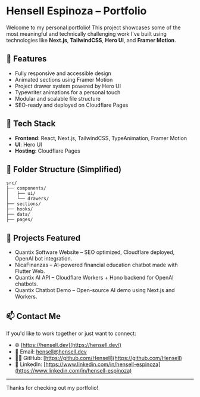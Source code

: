 # Hensell Espinoza – Portfolio

Welcome to my personal portfolio! This project showcases some of the most meaningful and technically challenging work I've built using technologies like **Next.js**, **TailwindCSS**, **Hero UI**, and **Framer Motion**.

## 🚀 Features

- Fully responsive and accessible design
- Animated sections using Framer Motion
- Project drawer system powered by Hero UI
- Typewriter animations for a personal touch
- Modular and scalable file structure
- SEO-ready and deployed on Cloudflare Pages

## 🧩 Tech Stack

- **Frontend**: React, Next.js, TailwindCSS, TypeAnimation, Framer Motion
- **UI**: Hero UI
- **Hosting**: Cloudflare Pages

## 📁 Folder Structure (Simplified)

```
src/
├── components/
│   ├── ui/
│   └── drawers/
├── sections/
├── hooks/
├── data/
├── pages/
```

## 📸 Projects Featured

- Quantix Software Website – SEO optimized, Cloudflare deployed, OpenAI bot integration.
- NicaFinanzas – AI-powered financial education chatbot made with Flutter Web.
- Quantix AI API – Cloudflare Workers + Hono backend for OpenAI chatbots.
- Quantix Chatbot Demo – Open-source AI demo using Next.js and Workers.

## 📫 Contact Me

If you'd like to work together or just want to connect:

- 🌐 [https://hensell.dev](https://hensell.dev/)
- 📧 Email: hensell@hensell.dev
- 🧑‍💻 GitHub: [https://github.com/Hensell](https://github.com/Hensell)
- 💼 LinkedIn: [https://www.linkedin.com/in/hensell-espinoza](https://www.linkedin.com/in/hensell-espinoza)

---

Thanks for checking out my portfolio!
